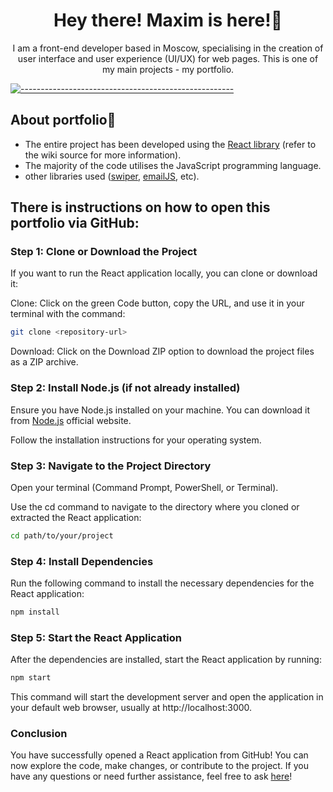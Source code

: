 
<h1 align="center">Hey there! Maxim is here!🎉</h1> 

<p align="center">I am a front-end developer based in Moscow, specialising in the creation of user interface and user experience (UI/UX) for web pages. This is one of my main projects - my portfolio.</p>

[![-----------------------------------------------------](https://raw.githubusercontent.com/andreasbm/readme/master/assets/lines/colored.png)](#table-of-contents)

## About portfolio🔎

* The entire project has been developed using the [React library](https://ru.wikipedia.org/wiki/React) (refer to the wiki source for more information).
* The majority of the code utilises the JavaScript programming language.
* other libraries used ([swiper](https://swiperjs.com/), [emailJS](https://www.emailjs.com), etc).

## There is instructions on how to open this portfolio via GitHub:
### Step 1: Clone or Download the Project
If you want to run the React application locally, you can clone or download it:

Clone: Click on the green Code button, copy the URL, and use it in your terminal with the command:
```bash
git clone <repository-url>
```
Download: Click on the Download ZIP option to download the project files as a ZIP archive.

### Step 2: Install Node.js (if not already installed)
Ensure you have Node.js installed on your machine. You can download it from [Node.js](https://nodejs.org/en/download/prebuilt-installer/current) official website.

Follow the installation instructions for your operating system.

### Step 3: Navigate to the Project Directory
Open your terminal (Command Prompt, PowerShell, or Terminal).

Use the cd command to navigate to the directory where you cloned or extracted the React application:

```bash
cd path/to/your/project
```
### Step 4: Install Dependencies
Run the following command to install the necessary dependencies for the React application:

```bash
npm install
```
### Step 5: Start the React Application
After the dependencies are installed, start the React application by running:
``` bash
npm start
```
This command will start the development server and open the application in your default web browser, usually at http://localhost:3000.

### Conclusion
You have successfully opened a React application from GitHub! You can now explore the code, make changes, or contribute to the project. If you have any questions or need further assistance, feel free to ask [here](t.me/tgxzz)!